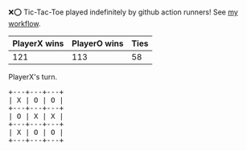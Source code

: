 :x::o: Tic-Tac-Toe played indefinitely by github action runners! See [my workflow](.github/workflows/play.yaml).

|PlayerX wins|PlayerO wins|Ties|
|-|-|-|
|121|113|58|

PlayerX's turn.

<pre>
+---+---+---+
| X | O | O |
+---+---+---+
| O | X | X |
+---+---+---+
| X | O | O |
+---+---+---+
</pre>